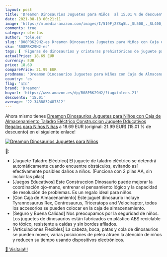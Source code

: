 ```yaml
---
layout: post
title: 'Dreamon Dinosaurios Juguetes para Niños  al 15.01 % de descuento'
date: 2021-08-18 00:21:11
image: 'https://m.media-amazon.com/images/I/519Fj2ZSq5L._SL500_._SL400_.jpg'
comments: true
category: ofertas
author: 'tole.es'
slug: 'B08PBK29H2-es Dreamon Dinosaurios Juguetes para Niños con Caja de...'
sku: 'B08PBK29H2-es'
tags: [ 'Figuras de dinosaurios y criaturas prehistóricas de juguete para niños','Juguetes','Juguetes y juegos','Muñecos y figuras','dreamon','juguetes', ]
actualPrice: 18.69 EUR
currency: EUR
price: 18.69
comparePrice: 21.99 EUR
prodname: 'Dreamon Dinosaurios Juguetes para Niños con Caja de Almacenamiento Taladro Eléctrico  Construccion Juguete Dducativos Regalos para Niños Niñas'
country: 'es'
flag: '🇪🇸'
brand: 'Dreamon'
buyurl: 'https://www.amazon.es/dp/B08PBK29H2/?tag=tolees-21'
descuento: '15.01'
average: '22.3488832487312'
---
```


Ahora mismo tienes [Dreamon Dinosaurios Juguetes para Niños con Caja de Almacenamiento Taladro Eléctrico  Construccion Juguete Dducativos Regalos para Niños Niñas](https://www.amazon.es/dp/B08PBK29H2/?tag=tolees-21) a 18.69 EUR (original: 21.99 EUR) (15.01 %  de descuento) en el siguiente enlace!

[![Dreamon Dinosaurios Juguetes para Niños ](https://m.media-amazon.com/images/I/519Fj2ZSq5L._SL500_._SL400_.jpg)](https://www.amazon.es/dp/B08PBK29H2/?tag=tolees-21)

🔎:

- [Juguete Taladro Eléctrico] El juguete de taladro eléctrico se detendrá automáticamente cuando encuentre obstáculos, evitando así efectivamente posibles daños a niños. (Funciona con 2 pilas AA, sin incluir las pilas)
- [Juegos Educativos] Este Construccion Dinosaurio puede mejorar la coordinación ojo-mano, entrenar el pensamiento lógico y la capacidad de resolución de problemas. Es un regalo ideal para niños.
- [Con Caja de Almacenamiento] Este juguet dinosaurio incluye Tyrannosaurus Rex, Centrosaurus, Triceratops and Velociraptor, todos los accesorios se pueden colocar en la caja de almacenamiento.
- [Seguro y Buena Calidad] Nos preocupamos por la seguridad de niños. Los juguetes de dinosaurios están fabricados en plástico ABS reciclable no tóxico, resistente a caídas y sin bordes afilados.
- [Articulaciones Flexibles] La cabeza, boca, patas y cola de dinosaurios se pueden mover, varias posiciones de pelea atraen la atención de niños y reducen su tiempo usando dispositivos electrónicos.

[🛒 Visítala!!!](https://www.amazon.es/dp/B08PBK29H2/?tag=tolees-21)
